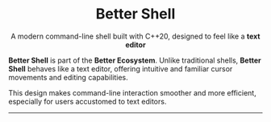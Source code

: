 <div align="center">

# Better Shell

A modern command-line shell built with C++20, designed to feel like a **text editor**

</div>

**Better Shell** is part of the **Better Ecosystem**. Unlike traditional shells, **Better Shell** behaves like a text editor, offering intuitive and familiar cursor movements and editing capabilities.

This design makes command-line interaction smoother and more efficient, especially for users accustomed to text editors.

---